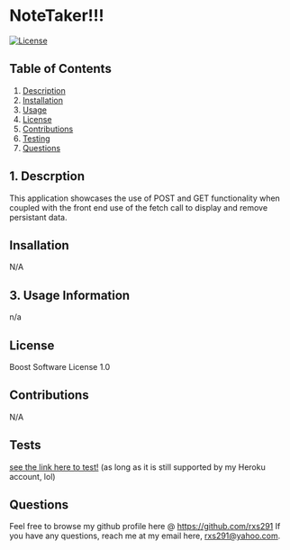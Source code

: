 #                             NoteTaker!!!
[![License](https://img.shields.io/badge/License-Boost_1.0-lightblue.svg)](https://www.boost.org/LICENSE_1_0.txt)


 


##  Table of Contents  

1. [Description](#desc)
2. [Installation](#install)
3. [Usage](#usage)
4. [License](#license) 
5. [Contributions](#contributions)
6. [Testing](#testing)
7. [Questions](#questions) 

<a name="desc"></a>
## 1. Descrption

This application showcases the use of POST and GET functionality when coupled with the front end use of the fetch call to display and remove persistant data.  

<a name="install"></a>
## Insallation
N/A

<a name="usage"></a>
## 3. Usage Information

n/a

<a name="license"></a>
## License  

Boost Software License 1.0

 
<a name="contributions"></a>
## Contributions 

N/A

<a name="testing"></a>
## Tests
 
 [see the link here to test!](https://note-taker-rxs291.herokuapp.com/)
 (as long as it is still supported by my Heroku account, lol)

<a name="questions"></a>
## Questions 

Feel free to browse my github profile here @ https://github.com/rxs291
If you have any questions, reach me at my email here, rxs291@yahoo.com.

